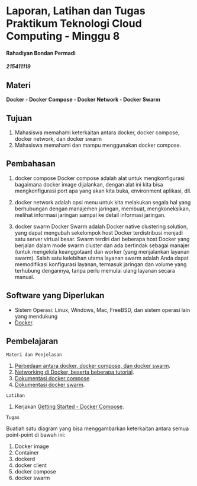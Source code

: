 # Laporan, Latihan dan Tugas Praktikum Teknologi Cloud Computing - Minggu 8 
#### Rahadiyan Bondan Permadi
##### 215411119


## Materi

**Docker - Docker Compose - Docker Network - Docker Swarm**

## Tujuan

1.  Mahasiswa memahami keterkaitan antara docker, docker compose, docker network, dan docker swarm
2.  Mahasiswa memahami dan mampu menggunakan docker compose.

## Pembahasan

1.  docker compose
Docker compose adalah alat untuk mengkonfigurasi bagaimana docker image dijalankan, dengan alat ini kita bisa mengkonfigurasi port apa yang akan kita buka, environment aplikasi, dll. 

2.  docker network
adalah opsi menu untuk kita melakukan segala hal yang berhubungan dengan manajemen jaringan, membuat, mengkoneksikan, melihat informasi jaringan sampai ke detail informasi jaringan.


3.  docker swarm
Docker Swarm adalah Docker native clustering solution, yang dapat
mengubah sekelompok host Docker terdistribusi menjadi satu server virtual besar. Swarm terdiri dari beberapa host Docker yang berjalan dalam mode swarm cluster dan ada bertindak sebagai manajer (untuk mengelola keanggotaan) dan worker (yang menjalankan layanan swarm). Salah satu kelebihan utama layanan swarm adalah Anda dapat memodifikasi konfigurasi layanan, termasuk jaringan dan volume yang terhubung dengannya, tanpa perlu memulai ulang layanan secara manual.

## Software yang Diperlukan

* Sistem Operasi: Linux, Windows, Mac, FreeBSD, dan sistem operasi lain yang mendukung 
* [Docker](https://docs.docker.com/get-docker/).

## Pembelajaran

```
Materi dan Penjelasan
```

1.  [Perbedaan antara docker, docker compose, dan docker swarm](https://www.quora.com/Whats-the-difference-between-Docker-Swarm-Docker-Compose-and-Docker-Networks).
2.  [Networking di Docker, beserta beberapa tutorial](https://docs.docker.com/network/).
3.  [Dokumentasi docker compose](https://docs.docker.com/compose/).
4.  [Dokumentasi docker swarm](https://docs.docker.com/engine/swarm/).

```
Latihan
```

1.  Kerjakan [Getting Started - Docker Compose](https://docs.docker.com/compose/gettingstarted/).

```
Tugas
```

Buatlah satu diagram yang bisa menggambarkan keterkaitan antara semua point-point di bawah ini:

1.  Docker image
2.  Container
3.  dockerd
4.  docker client
5.  docker compose
6.  docker swarm
